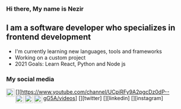 ### Hi there, My name is Nezir

## I am a software developer who specializes in frontend development
- I'm currently learning new languages, tools and frameworks
- Working on a custom project
- 2021 Goals: Learn React, Python and Node js

### My social media
[<img align="left" alt="NezirNezirevic2003 | YouTube" width="22px" src="https://cdn.jsdelivr.net/npm/simple-icons@v3/icons/youtube.svg" />][https://www.youtube.com/channel/UCpiRFy9A2pgcDz0dP--gG5A/videos]
[<img align="left" alt="codeSTACKr | Twitter" width="22px" src="https://cdn.jsdelivr.net/npm/simple-icons@v3/icons/twitter.svg" />][twitter]
[<img align="left" alt="codeSTACKr | LinkedIn" width="22px" src="https://cdn.jsdelivr.net/npm/simple-icons@v3/icons/linkedin.svg" />][linkedin]
[<img align="left" alt="codeSTACKr | Instagram" width="22px" src="https://cdn.jsdelivr.net/npm/simple-icons@v3/icons/instagram.svg" />][instagram]
